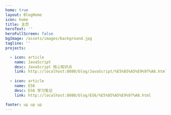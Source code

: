 ```yaml
---
home: true
layout: BlogHome
icon: home
title: 主页
heroText: ''
heroFullScreen: false
bgImage: /assets/images/background.jpg
tagline: ''
projects:

  - icon: article
    name: JavaScript
    desc: JavaScript 核心知识点
    link: http://localhost:8080/blog/JavaScript/%E5%85%A5%E9%97%A8.html
  
  - icon: article
    name: ES6
    desc: ES6 学习笔记
    link: http://localhost:8080/blog/ES6/%E5%85%A5%E9%97%A8.html

footer: up up up
---
```


